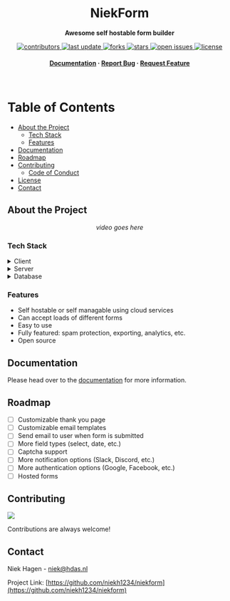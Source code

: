 <div align="center">
  <h1>NiekForm</h1>
  
  <p>
    <strong>Awesome self hostable form builder</strong>
  </p>

<!-- Badges -->
<p>
  <a href="https://github.com/niekh1234/niekform/graphs/contributors">
    <img src="https://img.shields.io/github/contributors/niekh1234/niekform" alt="contributors" />
  </a>
  <a href="">
    <img src="https://img.shields.io/github/last-commit/niekh1234/niekform" alt="last update" />
  </a>
  <a href="https://github.com/niekh1234/niekform/network/members">
    <img src="https://img.shields.io/github/forks/niekh1234/niekform" alt="forks" />
  </a>
  <a href="https://github.com/niekh1234/niekform/stargazers">
    <img src="https://img.shields.io/github/stars/niekh1234/niekform" alt="stars" />
  </a>
  <a href="https://github.com/niekh1234/niekform/issues/">
    <img src="https://img.shields.io/github/issues/niekh1234/niekform" alt="open issues" />
  </a>
  <a href="https://github.com/niekh1234/niekform/blob/master/LICENSE">
    <img src="https://img.shields.io/github/license/niekh1234/niekform.svg" alt="license" />
  </a>
</p>
   
<h4>
    <a href="https://niekform.com">Documentation</a>
  <span> · </span>
    <a href="https://github.com/niekh1234/niekform/issues/">Report Bug</a>
  <span> · </span>
    <a href="https://github.com/niekh1234/niekform/issues/">Request Feature</a>
  </h4>
</div>

<br />

<!-- Table of Contents -->

# Table of Contents

- [About the Project](#about-the-project)
  - [Tech Stack](#tech-stack)
  - [Features](#features)
- [Documentation](#documentation)
- [Roadmap](#roadmap)
- [Contributing](#contributing)
  - [Code of Conduct](#code-of-conduct)
- [License](#license)
- [Contact](#contact)

<!-- About the Project -->

## About the Project

<div align="center"> 
  <i>video goes here</i>
</div>

<!-- TechStack -->

### Tech Stack

<details>
  <summary>Client</summary>
  <ul>
    <li><a href="https://www.typescriptlang.org/">Typescript</a></li>
    <li><a href="https://nextjs.org/">Next.js</a></li>
    <li><a href="https://reactjs.org/">React.js</a></li>
    <li><a href="https://tailwindcss.com/">TailwindCSS</a></li>
  </ul>
</details>

<details>
  <summary>Server</summary>
  <ul>
    <li><a href="https://www.typescriptlang.org/">Typescript</a></li>
    <li><a href="https://nextjs.org/">Next.js API routes</a></li>
    <li><a href="https://next-auth.js.org/">NextAuth</a></li>
    <li><a href="https://www.prisma.io/">Prisma</a></li>
  </ul>
</details>

<details>
<summary>Database</summary>
  <ul>
    <li><a href="https://www.mysql.com/">MySQL</a></li>
    <li><a href="https://www.postgresql.org/">PostgreSQL</a></li>
  </ul>
</details>

<!-- Features -->

### Features

- Self hostable or self managable using cloud services
- Can accept loads of different forms
- Easy to use
- Fully featured: spam protection, exporting, analytics, etc.
- Open source

<!-- Documentation -->

## Documentation

Please head over to the [documentation](https://niekform.com) for more information.

<!-- Roadmap -->

## Roadmap

- [ ] Customizable thank you page
- [ ] Customizable email templates
- [ ] Send email to user when form is submitted
- [ ] More field types (select, date, etc.)
- [ ] Captcha support
- [ ] More notification options (Slack, Discord, etc.)
- [ ] More authentication options (Google, Facebook, etc.)
- [ ] Hosted forms

<!-- Contributing -->

## Contributing

<a href="https://github.com/niekh1234/niekform/graphs/contributors">
  <img src="https://contrib.rocks/image?repo=niekh1234/niekform" />
</a>

Contributions are always welcome!

<!-- Contact -->

## Contact

Niek Hagen - niek@hdas.nl

Project Link: [https://github.com/niekh1234/niekform](https://github.com/niekh1234/niekform)
